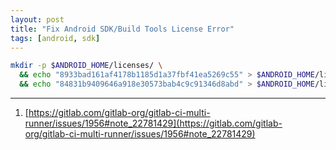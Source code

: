 ```yaml
---
layout: post
title: "Fix Android SDK/Build Tools License Error"
tags: [android, sdk]
---
```


```bash
mkdir -p $ANDROID_HOME/licenses/ \
  && echo "8933bad161af4178b1185d1a37fbf41ea5269c55" > $ANDROID_HOME/licenses/android-sdk-license \
  && echo "84831b9409646a918e30573bab4c9c91346d8abd" > $ANDROID_HOME/licenses/android-sdk-preview-license
```

---
1. [https://gitlab.com/gitlab-org/gitlab-ci-multi-runner/issues/1956#note_22781429](https://gitlab.com/gitlab-org/gitlab-ci-multi-runner/issues/1956#note_22781429)
